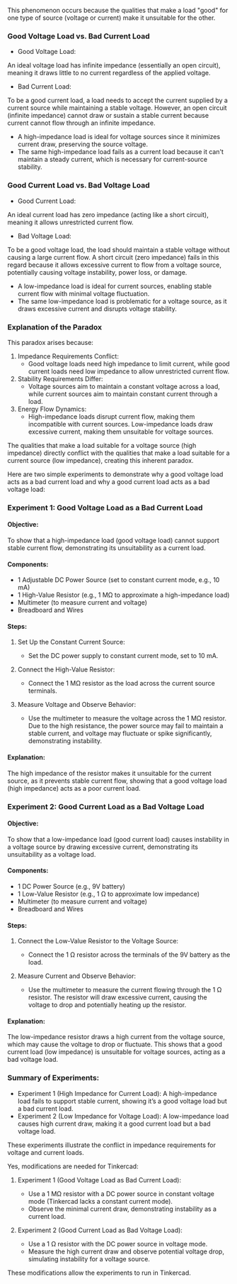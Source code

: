 This phenomenon occurs because the qualities that make a load "good" for one type of source (voltage or current) make it unsuitable for the other.

### Good Voltage Load vs. Bad Current Load

- Good Voltage Load:

An ideal voltage load has infinite impedance (essentially an open circuit), meaning it draws little to no current regardless of the applied voltage.

- Bad Current Load:

To be a good current load, a load needs to accept the current supplied by a current source while maintaining a stable voltage. However, an open circuit (infinite impedance) cannot draw or sustain a stable current because current cannot flow through an infinite impedance.

- A high-impedance load is ideal for voltage sources since it minimizes current draw, preserving the source voltage.
- The same high-impedance load fails as a current load because it can't maintain a steady current, which is necessary for current-source stability.

### Good Current Load vs. Bad Voltage Load

- Good Current Load:

An ideal current load has zero impedance (acting like a short circuit), meaning it allows unrestricted current flow.

- Bad Voltage Load:

To be a good voltage load, the load should maintain a stable voltage without causing a large current flow. A short circuit (zero impedance) fails in this regard because it allows excessive current to flow from a voltage source, potentially causing voltage instability, power loss, or damage.

- A low-impedance load is ideal for current sources, enabling stable current flow with minimal voltage fluctuation.
- The same low-impedance load is problematic for a voltage source, as it draws excessive current and disrupts voltage stability.

### Explanation of the Paradox

This paradox arises because:

1. Impedance Requirements Conflict:
   - Good voltage loads need high impedance to limit current, while good current loads need low impedance to allow unrestricted current flow.
2. Stability Requirements Differ:
   - Voltage sources aim to maintain a constant voltage across a load, while current sources aim to maintain constant current through a load.
3. Energy Flow Dynamics:
   - High-impedance loads disrupt current flow, making them incompatible with current sources. Low-impedance loads draw excessive current, making them unsuitable for voltage sources.

The qualities that make a load suitable for a voltage source (high impedance) directly conflict with the qualities that make a load suitable for a current source (low impedance), creating this inherent paradox.

Here are two simple experiments to demonstrate why a good voltage load acts as a bad current load and why a good current load acts as a bad voltage load:

### Experiment 1: Good Voltage Load as a Bad Current Load

#### Objective:

To show that a high-impedance load (good voltage load) cannot support stable current flow, demonstrating its unsuitability as a current load.

#### Components:

- 1 Adjustable DC Power Source (set to constant current mode, e.g., 10 mA)
- 1 High-Value Resistor (e.g., 1 MΩ to approximate a high-impedance load)
- Multimeter (to measure current and voltage)
- Breadboard and Wires

#### Steps:

1. Set Up the Constant Current Source:
   - Set the DC power supply to constant current mode, set to 10 mA.

2. Connect the High-Value Resistor:
   - Connect the 1 MΩ resistor as the load across the current source terminals.

3. Measure Voltage and Observe Behavior:
   - Use the multimeter to measure the voltage across the 1 MΩ resistor. Due to the high resistance, the power source may fail to maintain a stable current, and voltage may fluctuate or spike significantly, demonstrating instability.

#### Explanation:

The high impedance of the resistor makes it unsuitable for the current source, as it prevents stable current flow, showing that a good voltage load (high impedance) acts as a poor current load.

### Experiment 2: Good Current Load as a Bad Voltage Load

#### Objective:

To show that a low-impedance load (good current load) causes instability in a voltage source by drawing excessive current, demonstrating its unsuitability as a voltage load.

#### Components:

- 1 DC Power Source (e.g., 9V battery)
- 1 Low-Value Resistor (e.g., 1 Ω to approximate low impedance)
- Multimeter (to measure current and voltage)
- Breadboard and Wires

#### Steps:

1. Connect the Low-Value Resistor to the Voltage Source:
   - Connect the 1 Ω resistor across the terminals of the 9V battery as the load.

2. Measure Current and Observe Behavior:
   - Use the multimeter to measure the current flowing through the 1 Ω resistor. The resistor will draw excessive current, causing the voltage to drop and potentially heating up the resistor.

#### Explanation:

The low-impedance resistor draws a high current from the voltage source, which may cause the voltage to drop or fluctuate. This shows that a good current load (low impedance) is unsuitable for voltage sources, acting as a bad voltage load.

### Summary of Experiments:

- Experiment 1 (High Impedance for Current Load): A high-impedance load fails to support stable current, showing it’s a good voltage load but a bad current load.
- Experiment 2 (Low Impedance for Voltage Load): A low-impedance load causes high current draw, making it a good current load but a bad voltage load.

These experiments illustrate the conflict in impedance requirements for voltage and current loads.

Yes, modifications are needed for Tinkercad:

1. Experiment 1 (Good Voltage Load as Bad Current Load):
   - Use a 1 MΩ resistor with a DC power source in constant voltage mode (Tinkercad lacks a constant current mode).
   - Observe the minimal current draw, demonstrating instability as a current load.

2. Experiment 2 (Good Current Load as Bad Voltage Load):
   - Use a 1 Ω resistor with the DC power source in voltage mode.
   - Measure the high current draw and observe potential voltage drop, simulating instability for a voltage source.

These modifications allow the experiments to run in Tinkercad.
